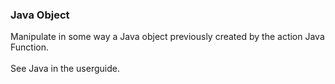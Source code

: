 ### Java Object

Manipulate in some way a Java object previously created by the action
Java Function.\
\
See Java in the userguide.
